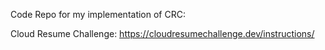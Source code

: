 Code Repo for my implementation of CRC:

Cloud Resume Challenge: https://cloudresumechallenge.dev/instructions/
